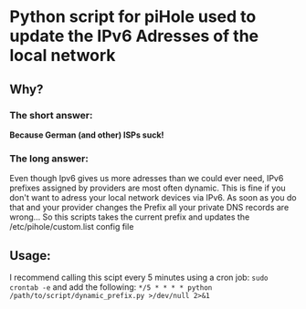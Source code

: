 # Python script for piHole used to update the IPv6 Adresses of the local network
## Why?
### The short answer: 
**Because German (and other) ISPs suck!**  
### The long answer: 
Even though Ipv6 gives us more adresses than we could ever need, IPv6 prefixes assigned by providers are most often dynamic.
This is fine if you don't want to adress your local network devices via IPv6. As soon as you do that and your provider changes the Prefix all your private DNS records are wrong...
So this scripts takes the current prefix and updates the /etc/pihole/custom.list config file
## Usage:
I recommend calling this scipt every 5 minutes using a cron job:
`sudo crontab -e`
and add the following:
`*/5 * * * * python /path/to/script/dynamic_prefix.py >/dev/null 2>&1`

